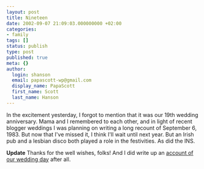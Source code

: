 ```yaml
---
layout: post
title: Nineteen
date: 2002-09-07 21:09:03.000000000 +02:00
categories:
- family
tags: []
status: publish
type: post
published: true
meta: {}
author:
  login: shanson
  email: papascott-wp@gmail.com
  display_name: PapaScott
  first_name: Scott
  last_name: Hanson
---
```

<p>In the excitement yesterday, I forgot to mention that it was our 19th wedding anniversary. Mama and I remembered to each other, and in light of recent blogger weddings I was planning on writing a long recount of September 6, 1983. But now that I've missed it, I think I'll wait until next year. But an Irish pub and a lesbian disco both played a role in the festivities. As did the INS.</p>
<p><b>Update</b> Thanks for the well wishes, folks! And I did write up an <a href="http://www.papascott.de/2002/09/09/1876.php#001876">account of our wedding day</a> after all.</p>
